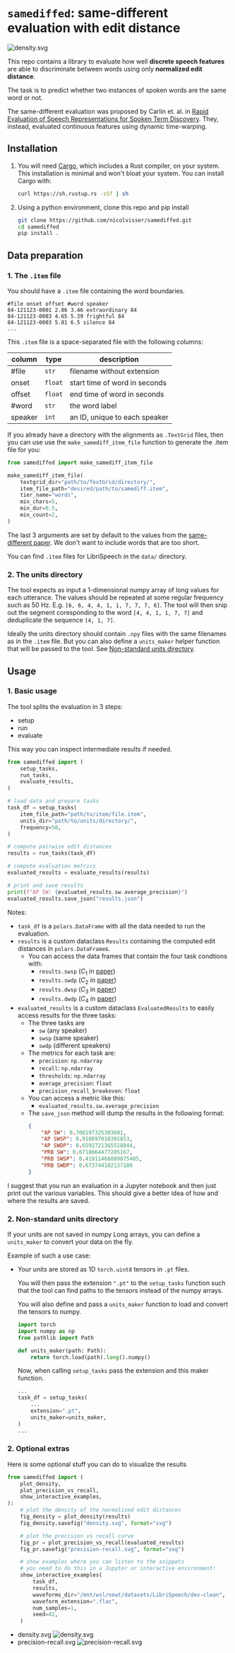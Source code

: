 # `samediffed`: same-different evaluation with edit distance

![density.svg](output/density.svg)

This repo contains a library to evaluate how well **discrete speech features** are able to discriminate between words using only **normalized edit distance**.

The task is to predict whether two instances of spoken words are the same word or not.

The same-different evaluation was proposed by Carlin et. al. in [Rapid Evaluation of Speech Representations for Spoken Term Discovery](https://www.isca-archive.org/interspeech_2011/carlin11_interspeech.pdf). They, instead, evaluated continuous features using dynamic time-warping.

## Installation

1. You will need [Cargo](https://doc.rust-lang.org/cargo/getting-started/installation.html), which includes a Rust compiler, on your system. This installation is minimal and won't bloat your system. You can install Cargo with:

    ```sh
    curl https://sh.rustup.rs -sSf | sh
    ```

2. Using a python environment, clone this repo and pip install

    ```sh
    git clone https://github.com/nicolvisser/samediffed.git
    cd samediffed
    pip install .
    ```

## Data preparation

### 1. The `.item` file

You should have a `.item` file containing the word boundaries.

    #file onset offset #word speaker
    84-121123-0001 2.86 3.46 extraordinary 84
    84-121123-0003 4.65 5.39 frightful 84
    84-121123-0003 5.81 6.5 silence 84
    ...

This `.item` file is a space-separated file with the following columns:

|column |type   |description                  |
|-------|-------|-----------------------------|
|#file  |`str`  |filename without extension   |
|onset  |`float`|start time of word in seconds|
|offset |`float`|end time of word in seconds  |
|#word  |`str`  |the word label               |
|speaker|`int`  |an ID, unique to each speaker|

If you already have a directory with the alignments as `.TextGrid` files, then you can use use the `make_samediff_item_file` function to generate the .item file for you:

```py
from samediffed import make_samediff_item_file

make_samediff_item_file(
    textgrid_dir="path/to/TextGrid/directory/",
    item_file_path="desired/path/to/samediff.item",
    tier_name="words",
    min_chars=5,
    min_dur=0.5,
    min_count=2,
)
```

The last 3 arguments are set by default to the values from the [same-different paper](https://www.isca-archive.org/interspeech_2011/carlin11_interspeech.pdf). We don't want to include words that are too short.

You can find `.item` files for LibriSpeech in the `data/` directory.

### 2. The units directory

The tool expects as input a 1-dimensional numpy array of long values for each utterance. The values should be repeated at some regular frequency such as 50 Hz. E.g. `[6, 6, 4, 4, 1, 1, 7, 7, 7, 6]`. The tool will then snip out the segment coresponding to the word `[4, 4, 1, 1, 7, 7]` and deduplicate the sequence `[4, 1, 7]`.

Ideally the units directory should contain `.npy` files with the same filenames as in the `.item` file.
But you can also define a `units_maker` helper function that will be passed to the tool. See [Non-standard units directory](#2-non-standard-units-directory).


## Usage

### 1. Basic usage

The tool splits the evaluation in 3 steps:
- setup
- run
- evaluate

This way you can inspect intermediate results if needed.

```py
from samediffed import (
    setup_tasks,
    run_tasks,
    evaluate_results,
)

# load data and prepare tasks
task_df = setup_tasks(
    item_file_path="path/to/item/file.item",
    units_dir="path/to/units/directory/",
    frequency=50,
)

# compute pairwise edit distances
results = run_tasks(task_df)

# compute evaluation metrics
evaluated_results = evaluate_results(results)

# print and save results
print(f"AP SW: {evaluated_results.sw.average_precision}")
evaluated_results.save_json("results.json")
```

Notes:
- `task_df` is a `polars.DataFrame` with all the data needed to run the evaluation.
- `results` is a custom dataclass `Results` containing the computed edit distances in `polars.DataFrame`s.
    - You can access the data frames that contain the four task condtions with:
        - `results.swsp` ($C_1$ in [paper](https://www.isca-archive.org/interspeech_2011/carlin11_interspeech.pdf))
        - `results.swdp` ($C_2$ in [paper](https://www.isca-archive.org/interspeech_2011/carlin11_interspeech.pdf))
        - `results.dwsp` ($C_3$ in [paper](https://www.isca-archive.org/interspeech_2011/carlin11_interspeech.pdf))
        - `results.dwdp` ($C_4$ in [paper](https://www.isca-archive.org/interspeech_2011/carlin11_interspeech.pdf))
- `evaluated_results` is a custom dataclass `EvaluatedResults` to easily access results for the three tasks:
    - The three tasks are
        - `sw` (any speaker)
        - `swsp` (same speaker)
        - `swdp` (different speakers)
    - The metrics for each task are:
        - `precision`: `np.ndarray`
        - `recall`: `np.ndarray`
        - `thresholds`: `np.ndarray`
        - `average_precision`: `float`
        - `precision_recall_breakeven`: `float`
    - You can access a metric like this:
        - `evaluated_results.sw.average_precision`
    - The `save_json` method will dump the results in the following format:
        ```json
        {
            "AP SW": 0.708197325303691,
            "AP SWSP": 0.910897010391853,
            "AP SWDP": 0.6592721365518044,
            "PRB SW": 0.6718664477285167,
            "PRB SWSP": 0.41911466089075405,
            "PRB SWDP": 0.673744102137108
        }
        ```

I suggest that you run an evaluation in a Jupyter notebook and then just print out the various variables. This should give a better idea of how and where the results are saved.

### 2. Non-standard units directory

If your units are not saved in numpy Long arrays, you can define a `units_maker` to convert your data on the fly.

Example of such a use case:

- Your units are stored as 1D `torch.uint8` tensors in `.pt` files.

    You will then pass the extension `".pt"` to the `setup_tasks` function such that the tool can find paths to the tensors instead of the numpy arrays.
    
    You will also define and pass a `units_maker` function to load and convert the tensors to numpy.

    ```py
    import torch
    import numpy as np
    from pathlib import Path

    def units_maker(path: Path):
        return torch.load(path).long().numpy()
    ```

    Now, when calling `setup_tasks` pass the extension and this maker function.

    ```py
    ...
    task_df = setup_tasks(
        ...
        extension=".pt",
        units_maker=units_maker,
    )
    ...
    ```

### 2. Optional extras

Here is some optional stuff you can do to visualize the results

```py
from samediffed import (
    plot_density,
    plot_precision_vs_recall,
    show_interactive_examples,
):
    # plot the density of the normalized edit distances
    fig_density = plot_density(results)
    fig_density.savefig("density.svg", format="svg")

    # plot the precision vs recall curve
    fig_pr = plot_precision_vs_recall(evaluated_results)
    fig_pr.savefig("precision-recall.svg", format="svg")

    # show examples where you can listen to the snippets
    # you need to do this in a Jupyter or interactive environment!
    show_interactive_examples(
        task_df,
        results,
        waveforms_dir="/mnt/wsl/newt/datasets/LibriSpeech/dev-clean",
        waveform_extension=".flac",
        num_samples=1,
        seed=42,
    )
```

- density.svg
    ![density.svg](output/density.svg)
- precision-recall.svg
    ![precision-recall.svg](output/precision-recall.svg)